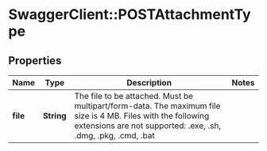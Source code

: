 # SwaggerClient::POSTAttachmentType

## Properties
Name | Type | Description | Notes
------------ | ------------- | ------------- | -------------
**file** | **String** | The file to be attached. Must be multipart/form-data. The maximum file size is 4 MB. Files with the following extensions are not supported: .exe, .sh, .dmg, .pkg, .cmd, .bat  | 


